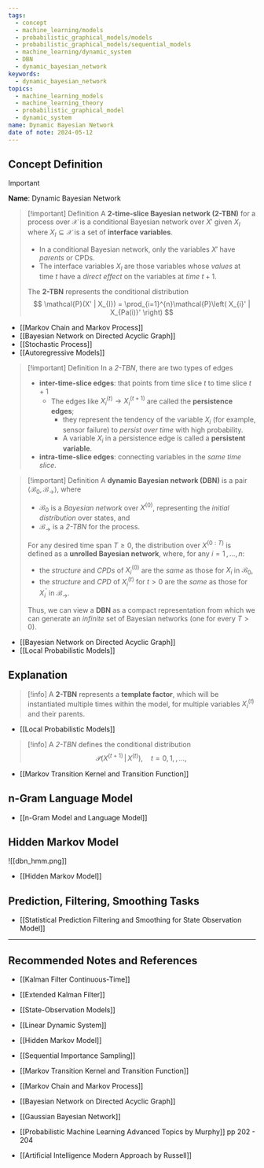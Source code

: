 ```yaml
---
tags:
  - concept
  - machine_learning/models
  - probabilistic_graphical_models/models
  - probabilistic_graphical_models/sequential_models
  - machine_learning/dynamic_system
  - DBN
  - dynamic_bayesian_network
keywords:
  - dynamic_bayesian_network
topics:
  - machine_learning_models
  - machine_learning_theory
  - probabilistic_graphical_model
  - dynamic_system
name: Dynamic Bayesian Network
date of note: 2024-05-12
---
```


## Concept Definition

>[!important]
>**Name**: Dynamic Bayesian Network

>[!important] Definition
>A **2-time-slice Bayesian network (2-TBN)** for a process over $\mathcal{X}$ is a conditional Bayesian network over $X'$ given $X_{I}$ where $X_{I} \subseteq \mathcal{X}$ is a set of **interface variables**.
>- In a conditional Bayesian network, only the variables $X'$ have *parents* or CPDs.
>- The interface variables $X_{I}$ are those variables whose *values* at time $t$ have a *direct effect* on the variables at *time* $t + 1$.
>  
>The **2-TBN** represents the conditional distribution
>$$
>\mathcal{P}(X' | X_{I}) = \prod_{i=1}^{n}\mathcal{P}\left( X_{i}' | X_{Pa(i)}' \right)
>$$

- [[Markov Chain and Markov Process]]
- [[Bayesian Network on Directed Acyclic Graph]]
- [[Stochastic Process]]
- [[Autoregressive Models]]

>[!important] Definition
>In a *2-TBN*, there are two types of edges
>- **inter-time-slice edges**: that points from time slice $t$ to time slice $t+1$
>	- The edges like $X_{i}^{(t)} \to X_{i}^{(t+1)}$ are called the **persistence edges**; 
>		- they represent the tendency of the variable $X_{i}$ (for example, sensor failure) to *persist over time* with high probability.
>		- A variable $X_{i}$ in a persistence edge is called a **persistent variable**.
>- **intra-time-slice edges**: connecting variables in the *same time slice*. 



>[!important] Definition
>A **dynamic Bayesian network (DBN)** is a pair $\left\langle \mathcal{B}_{0}, \mathcal{B}_{\rightarrow} \right\rangle$, where 
>- $\mathcal{B}_{0}$ is a *Bayesian network* over $X^{(0)}$, representing the *initial distribution* over states, and 
>- $\mathcal{B}_{\rightarrow}$ is a *2-TBN* for the process. 
>  
>For any desired time span $T \ge 0$, the distribution over $X^{(0:T)}$ is defined as a **unrolled Bayesian network**, where, for any $i = 1 \,{,}\ldots{,}\, n:$ 
>- the *structure* and *CPDs* of $X_{i}^{(0)}$  are the *same* as those for $X_{i}$ in $\mathcal{B}_{0}$, 
>- the *structure* and *CPD* of  $X_{i}^{(t)}$ for $t > 0$ are the *same* as those for $X_{i}^{'}$ in $\mathcal{B}_{\rightarrow}$. 
>  
>Thus, we can view a **DBN** as a compact representation from which we can generate an *infinite* set of Bayesian networks (one for every $T > 0$). 

- [[Bayesian Network on Directed Acyclic Graph]]
- [[Local Probabilistic Models]]


## Explanation

>[!info]
>A **2-TBN** represents a **template factor**, which will be instantiated  multiple times within the model, for multiple variables $X_{i}^{(t)}$ and their parents.

- [[Local Probabilistic Models]]

>[!info]
>A *2-TBN* defines the conditional distribution 
>$$
>\mathcal{P}(X^{(t+1)} \,|\, X^{(t)}), \quad t = 0,\,1,\,{,}\ldots{,}\,
>$$

- [[Markov Transition Kernel and Transition Function]]

## n-Gram Language Model

- [[n-Gram Model and Language Model]]

## Hidden Markov Model

![[dbn_hmm.png]]


- [[Hidden Markov Model]]

## Prediction, Filtering, Smoothing Tasks

- [[Statistical Prediction Filtering and Smoothing for State Observation Model]]



-----------
##  Recommended Notes and References


- [[Kalman Filter Continuous-Time]]
- [[Extended Kalman Filter]]
- [[State-Observation Models]]
- [[Linear Dynamic System]]


- [[Hidden Markov Model]]
- [[Sequential Importance Sampling]]


- [[Markov Transition Kernel and Transition Function]]
- [[Markov Chain and Markov Process]]
- [[Bayesian Network on Directed Acyclic Graph]]
- [[Gaussian Bayesian Network]]


- [[Probabilistic Machine Learning Advanced Topics by Murphy]] pp 202 - 204
- [[Artificial Intelligence Modern Approach by Russell]]